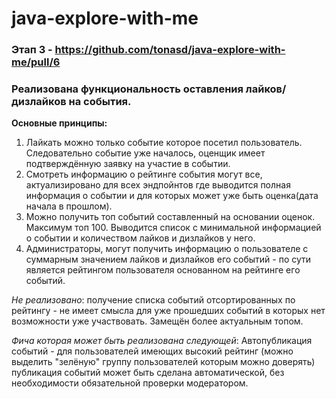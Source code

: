 # java-explore-with-me

### Этап 3 - https://github.com/tonasd/java-explore-with-me/pull/6
### Реализована функциональность **оставления лайков/дизлайков на события**.

**Основные принципы:**
1. Лайкать можно только событие которое посетил пользователь. Следовательно событие уже началось, оценщик имеет подтверждённую заявку на участие в событии.
2. Смотреть информацию о рейтинге события могут все, актуализировано для всех эндпойнтов где выводится полная информация о событии и для которых может уже быть оценка(дата начала в прошлом).
3.  Можно получить топ событий составленный на основании оценок. Максимум топ 100. Выводится список с минимальной информацией о событии и количеством лайков и дизлайков у него.
4. Администраторы, могут получить информацию о пользователе с суммарным значением лайков и дизлайков его событий - по сути является рейтингом пользователя основанном на рейтинге его событий.

_Не реализовано_: получение списка событий отсортированных по рейтингу - не имеет смысла для уже прошедших событий в которых нет возможности уже участвовать. Замещён более актуальным топом.

_Фича которая может быть реализована следующей_: Автопубликация событий - для пользователей имеющих высокий рейтинг (можно выделить "зелёную" группу пользователей которым можно доверять) публикация событий может быть сделана автоматической, без необходимости обязательной проверки модератором.
